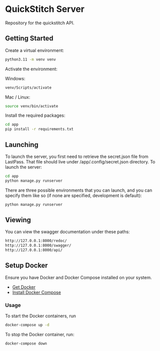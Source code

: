 # QuickStitch Server

Repository for the quickstitch API.

## Getting Started

Create a virtual environment:

```bash
python3.11 -m venv venv

```

Activate the environment:

Windows:

```bash
venv/Scripts/activate
```

Mac / Linux:

```bash
source venv/bin/activate
```

Install the required packages:

```bash
cd app
pip install -r requirements.txt
```
## Launching

To launch the server, you first need to retrieve the secret.json file from LastPass. That file should live under /app/.config/secret.json directory.
To launch the server:

```bash
cd app
python manage.py runserver

```

There are three possible environments that you can launch, and you can specify them like so (if none are specified, development is default):

```bash
python manage.py runserver
```

## Viewing

You can view the swagger documentation under these paths:

```bash
http://127.0.0.1:8000/redoc/
http://127.0.0.1:8000/swagger/
http://127.0.0.1:8000/api/
```

## Setup Docker

Ensure you have Docker and Docker Compose installed on your system.

- [Get Docker](https://docs.docker.com/get-docker/)
- [Install Docker Compose](https://docs.docker.com/compose/install/)

### Usage

To start the Docker containers, run

```bash
docker-compose up -d
```

To stop the Docker container, run:

```bash
docker-compose down
```
